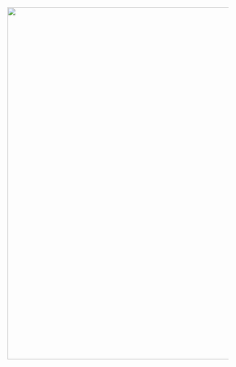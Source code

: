 <img src="https://github.com/Hipsterisiili/ohjelmistotuotanto/blob/master/dokumentointi/Untitled%20Diagram.drawio" width="800">
